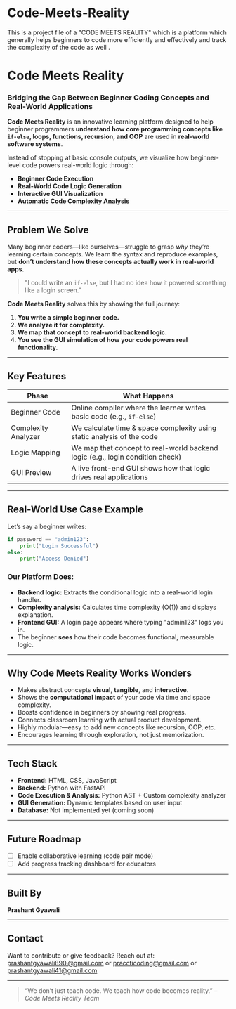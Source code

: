 # Code-Meets-Reality
This is a project file of a "CODE MEETS REALITY" which is  a platform which generally helps beginners to code more efficiently and effectively and track the complexity of the code as well .



#  Code Meets Reality

###  Bridging the Gap Between Beginner Coding Concepts and Real-World Applications

**Code Meets Reality** is an innovative learning platform designed to help beginner programmers **understand how core programming concepts like `if-else`, loops, functions, recursion, and OOP** are used in **real-world software systems**.

Instead of stopping at basic console outputs, we visualize how beginner-level code powers real-world logic through:
- **Beginner Code Execution**
- **Real-World Code Logic Generation**
- **Interactive GUI Visualization**
- **Automatic Code Complexity Analysis**

---

##  Problem We Solve

Many beginner coders—like ourselves—struggle to grasp *why* they’re learning certain concepts. We learn the syntax and reproduce examples, but **don’t understand how these concepts actually work in real-world apps**.

> "I could write an `if-else`, but I had no idea how it powered something like a login screen."

**Code Meets Reality** solves this by showing the full journey:  
1. **You write a simple beginner code.**  
2. **We analyze it for complexity.**  
3. **We map that concept to real-world backend logic.**  
4. **You see the GUI simulation of how your code powers real functionality.**

---

##  Key Features

| Phase        | What Happens                                                                 |
|--------------|------------------------------------------------------------------------------|
|  Beginner Code | Online compiler where the learner writes basic code (e.g., `if-else`)         |
|  Complexity Analyzer | We calculate time & space complexity using static analysis of the code       |
|  Logic Mapping  | We map that concept to real-world backend logic (e.g., login condition check) |
|  GUI Preview    | A live front-end GUI shows how that logic drives real applications       |

---

##  Real-World Use Case Example

Let’s say a beginner writes:

```python
if password == "admin123":
    print("Login Successful")
else:
    print("Access Denied")
```

### Our Platform Does:
- **Backend logic:** Extracts the conditional logic into a real-world login handler.
- **Complexity analysis:** Calculates time complexity (O(1)) and displays explanation.
- **Frontend GUI:** A login page appears where typing "admin123" logs you in.
- The beginner **sees** how their code becomes functional, measurable logic.

---

## Why Code Meets Reality Works Wonders

-  Makes abstract concepts **visual**, **tangible**, and **interactive**.
-  Shows the **computational impact** of your code via time and space complexity.
-  Boosts confidence in beginners by showing real progress.
-  Connects classroom learning with actual product development.
-  Highly modular—easy to add new concepts like recursion, OOP, etc.
-  Encourages learning through exploration, not just memorization.

---

##  Tech Stack

- **Frontend:** HTML, CSS, JavaScript
- **Backend:** Python with FastAPI
- **Code Execution & Analysis:** Python AST + Custom complexity analyzer
- **GUI Generation:** Dynamic templates based on user input
- **Database:** Not implemented yet (coming soon)

---

##  Future Roadmap


- [ ] Enable collaborative learning (code pair mode)
- [ ] Add progress tracking dashboard for educators

---

##  Built By

**Prashant Gyawali**  


---

##  Contact

Want to contribute or give feedback? Reach out at:  
prashantgyawali890.@gmail.com or praccticoding@gmail.com or 
prashantgyawali41@gmail.com

---

> “We don’t just teach code. We teach how code becomes reality.” – *Code Meets Reality Team*







